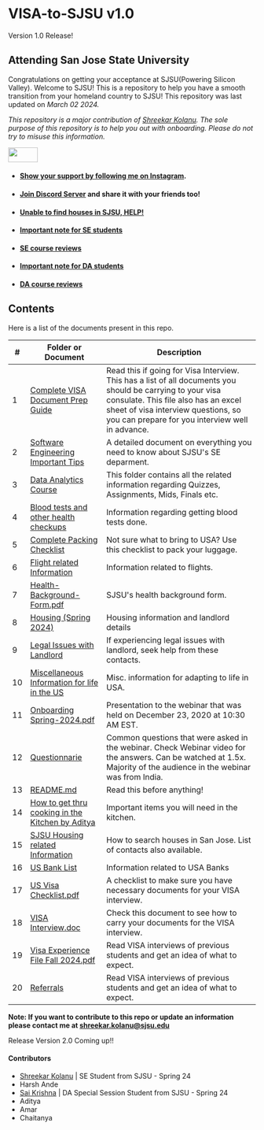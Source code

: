 # VISA-to-SJSU  v1.0
Version 1.0 Release!       

## Attending San Jose State University
Congratulations on getting your acceptance at SJSU(Powering Silicon Valley). Welcome to SJSU! This is a repository to help you have a smooth transition from your homeland country to SJSU! This repository was last updated on _March 02 2024._

*This repository is a major contribution of [Shreekar Kolanu]((https://github.com/Skillz619/VISA-to-SJSU)). The sole purpose of this repository is to help you out with onboarding. Please do not try to misuse this information.* 





<img src= "https://media.giphy.com/media/RKKPOi4piK6CUXiUj7/giphy.gif" width="60" height="30">

- #### [Show your support by following me on Instagram](). 
- #### [Join Discord Server]() and share it with your friends too!
- #### [Unable to find houses in SJSU, HELP!]()
- #### [Important note for SE students]()
- #### [SE course reviews]()
- #### [Important note for DA students]()
- #### [DA course reviews]()



## Contents

Here is a list of the documents present in this repo. 

|#| Folder or Document                                                          | Description
|-|-----------------------------------------------------------------------------|-------------
|1|[Complete VISA Document Prep Guide]()                           | Read this if going for Visa Interview. This has a list of all documents you should be carrying to your visa consulate. This file also has an excel sheet of visa interview questions, so you can prepare for you interview well in advance.
|2|[Software Engineering Important Tips ]()                                             | A detailed document on everything you need to know about SJSU's SE deparment.
|3|[Data Analytics Course]()                        | This folder contains all the related information regarding Quizzes, Assignments, Mids, Finals etc.
|4|[Blood tests and other health checkups]()                 | Information regarding getting blood tests done.
|5|[Complete Packing Checklist ]()                             | Not sure what to bring to USA? Use this checklist to pack your luggage.
|6|[Flight related Information ]()                | Information related to flights.
|7|[Health-Background-Form.pdf]()                                                   | SJSU's health background form.
|8|[Housing (Spring 2024) ]()                                 | Housing information and landlord details
|9|[Legal Issues with Landlord]()                                                   | If experiencing legal issues with landlord, seek help from these contacts.
|10|[Miscellaneous Information for life in the US]()           | Misc. information for adapting to life in USA.
|11|[Onboarding Spring-2024.pdf]()                                                   | Presentation to the webinar that was held on December 23, 2020 at 10:30 AM EST.
|12|[Questionnarie](")                           | Common questions that were asked in the webinar. Check Webinar video for the answers. Can be watched at 1.5x. Majority of the audience in the webinar was from India.
|13|[README.md](")                                                                   | Read this before anything!
|14|[How to get thru cooking in the Kitchen by Aditya]()                       | Important items you will need in the kitchen.
|15|[SJSU Housing related Information](")                       | How to search houses in San Jose. List of contacts also available.
|16|[US Bank List ]()                                          | Information related to USA Banks
|17|[US Visa Checklist.pdf]()                                                       | A checklist to make sure you have necessary documents for your VISA interview.
|18|[VISA Interview.doc]()                                                          | Check this document to see how to carry your documents for the VISA interview.
|19|[Visa Experience File Fall 2024.pdf](")                                          | Read VISA interviews of previous students and get an idea of what to expect.
|20|[Referrals](Referrals.md)                                          | Read VISA interviews of previous students and get an idea of what to expect.


**Note: If you want to contribute to this repo or update an information please contact me at shreekar.kolanu@sjsu.edu**

Release Version 2.0 Coming up!!

#### Contributors
- [Shreekar Kolanu](https://www.linkedin.com/in/shreekar-kolanu/)          | SE Student from SJSU - Spring 24
- Harsh Ande
- [Sai Krishna](https://www.linkedin.com/in/sai-krishna-kathika-145bb514a/)          | DA Special Session Student from SJSU - Spring 24
- Aditya
- Amar
- Chaitanya
</br>
